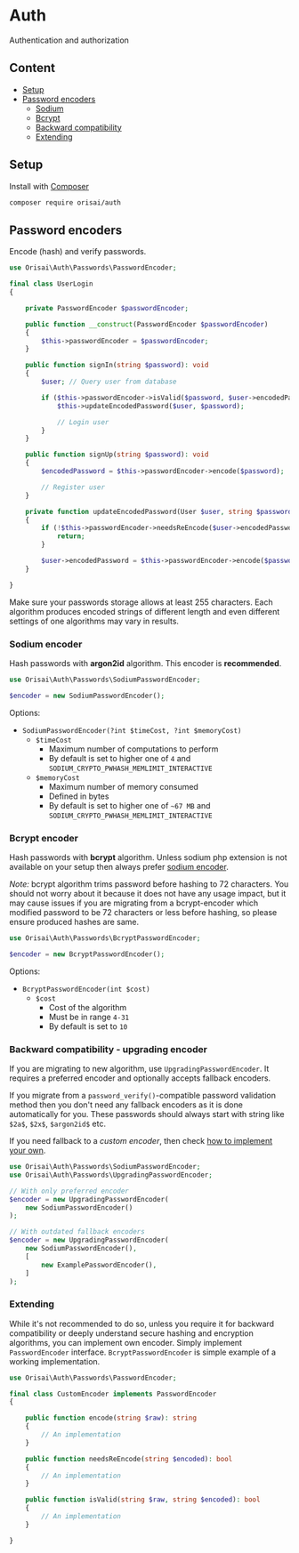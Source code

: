 # Auth

Authentication and authorization

## Content
- [Setup](#setup)
- [Password encoders](#password-encoders)
    - [Sodium](#sodium-encoder)
    - [Bcrypt](#bcrypt-encoder)
    - [Backward compatibility](#backward-compatibility---upgrading-encoder)
    - [Extending](#extending)

## Setup

Install with [Composer](https://getcomposer.org)

```sh
composer require orisai/auth
```

## Password encoders

Encode (hash) and verify passwords.

```php
use Orisai\Auth\Passwords\PasswordEncoder;

final class UserLogin
{

	private PasswordEncoder $passwordEncoder;

	public function __construct(PasswordEncoder $passwordEncoder)
	{
		$this->passwordEncoder = $passwordEncoder;
	}

	public function signIn(string $password): void
	{
		$user; // Query user from database

		if ($this->passwordEncoder->isValid($password, $user->encodedPassword)) {
			$this->updateEncodedPassword($user, $password);

			// Login user
		}
	}

	public function signUp(string $password): void
	{
		$encodedPassword = $this->passwordEncoder->encode($password);

		// Register user
	}

	private function updateEncodedPassword(User $user, string $password): void
	{
		if (!$this->passwordEncoder->needsReEncode($user->encodedPassword)) {
			return;
		}

		$user->encodedPassword = $this->passwordEncoder->encode($password);
	}

}
```

Make sure your passwords storage allows at least 255 characters.
Each algorithm produces encoded strings of different length and even different settings of one algorithms may vary in results.

### Sodium encoder

Hash passwords with **argon2id** algorithm. This encoder is **recommended**.

```php
use Orisai\Auth\Passwords\SodiumPasswordEncoder;

$encoder = new SodiumPasswordEncoder();
```

Options:
- `SodiumPasswordEncoder(?int $timeCost, ?int $memoryCost)`
    - `$timeCost`
        - Maximum number of computations to perform
        - By default is set to higher one of `4` and `SODIUM_CRYPTO_PWHASH_MEMLIMIT_INTERACTIVE`
    - `$memoryCost`
        - Maximum number of memory consumed
        - Defined in bytes
        - By default is set to higher one of `~67 MB` and `SODIUM_CRYPTO_PWHASH_MEMLIMIT_INTERACTIVE`

### Bcrypt encoder

Hash passwords with **bcrypt** algorithm. Unless sodium php extension is not available on your setup then always prefer [sodium encoder](#sodium-encoder).

*Note:* bcrypt algorithm trims password before hashing to 72 characters. You should not worry about it because it does not have any usage impact,
but it may cause issues if you are migrating from a bcrypt-encoder which modified password to be 72 characters or less before hashing, so please ensure produced hashes are same.

```php
use Orisai\Auth\Passwords\BcryptPasswordEncoder;

$encoder = new BcryptPasswordEncoder();
```

Options:
- `BcryptPasswordEncoder(int $cost)`
    - `$cost`
        - Cost of the algorithm
        - Must be in range `4-31`
        - By default is set to `10`

### Backward compatibility - upgrading encoder

If you are migrating to new algorithm, use `UpgradingPasswordEncoder`.  It requires a preferred encoder and optionally accepts fallback encoders.

If you migrate from a `password_verify()`-compatible password validation method then you don't need any fallback encoders
as it is done automatically for you. These passwords should always start with string like `$2a$`, `$2x$`, `$argon2id$` etc.

If you need fallback to a *custom encoder*, then check [how to implement your own](#extending).

```php
use Orisai\Auth\Passwords\SodiumPasswordEncoder;
use Orisai\Auth\Passwords\UpgradingPasswordEncoder;

// With only preferred encoder
$encoder = new UpgradingPasswordEncoder(
    new SodiumPasswordEncoder()
);

// With outdated fallback encoders
$encoder = new UpgradingPasswordEncoder(
    new SodiumPasswordEncoder(),
    [
        new ExamplePasswordEncoder(),
    ]
);
```

### Extending

While it's not recommended to do so, unless you require it for backward compatibility or deeply understand secure hashing and encryption algorithms,
you can implement own encoder. Simply implement `PasswordEncoder` interface. `BcryptPasswordEncoder` is simple example of a working implementation.

```php
use Orisai\Auth\Passwords\PasswordEncoder;

final class CustomEncoder implements PasswordEncoder
{

	public function encode(string $raw): string
	{
		// An implementation
	}

	public function needsReEncode(string $encoded): bool
	{
		// An implementation
	}

	public function isValid(string $raw, string $encoded): bool
	{
		// An implementation
	}

}
```
